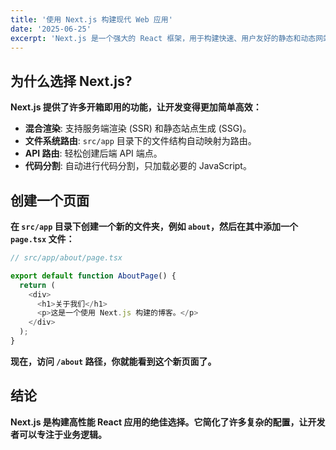 ```yaml
---
title: '使用 Next.js 构建现代 Web 应用'
date: '2025-06-25'
excerpt: 'Next.js 是一个强大的 React 框架，用于构建快速、用户友好的静态和动态网站。'
---
```


## **为什么选择 Next.js?**

**Next.js 提供了许多开箱即用的功能，让开发变得更加简单高效：**

- **混合渲染**: 支持服务端渲染 (SSR) 和静态站点生成 (SSG)。
- **文件系统路由**: `src/app` 目录下的文件结构自动映射为路由。
- **API 路由**: 轻松创建后端 API 端点。
- **代码分割**: 自动进行代码分割，只加载必要的 JavaScript。

## **创建一个页面**

**在 `src/app` 目录下创建一个新的文件夹，例如 `about`，然后在其中添加一个 `page.tsx` 文件：**

```typescript
// src/app/about/page.tsx

export default function AboutPage() {
  return (
    <div>
      <h1>关于我们</h1>
      <p>这是一个使用 Next.js 构建的博客。</p>
    </div>
  );
}
```

**现在，访问 `/about` 路径，你就能看到这个新页面了。**

## **结论**

**Next.js 是构建高性能 React 应用的绝佳选择。它简化了许多复杂的配置，让开发者可以专注于业务逻辑。**
